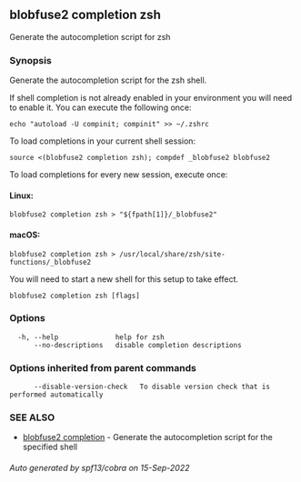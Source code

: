 ## blobfuse2 completion zsh

Generate the autocompletion script for zsh

### Synopsis

Generate the autocompletion script for the zsh shell.

If shell completion is not already enabled in your environment you will need
to enable it.  You can execute the following once:

	echo "autoload -U compinit; compinit" >> ~/.zshrc

To load completions in your current shell session:

	source <(blobfuse2 completion zsh); compdef _blobfuse2 blobfuse2

To load completions for every new session, execute once:

#### Linux:

	blobfuse2 completion zsh > "${fpath[1]}/_blobfuse2"

#### macOS:

	blobfuse2 completion zsh > /usr/local/share/zsh/site-functions/_blobfuse2

You will need to start a new shell for this setup to take effect.


```
blobfuse2 completion zsh [flags]
```

### Options

```
  -h, --help              help for zsh
      --no-descriptions   disable completion descriptions
```

### Options inherited from parent commands

```
      --disable-version-check   To disable version check that is performed automatically
```

### SEE ALSO

* [blobfuse2 completion](blobfuse2_completion.md)	 - Generate the autocompletion script for the specified shell

###### Auto generated by spf13/cobra on 15-Sep-2022
